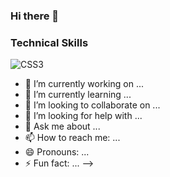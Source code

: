 ### Hi there 👋


### Technical Skills
![CSS3](https://img.shields.io/badge/css3-%231572B6.svg?style=for-the-badge&logo=css3&logoColor=white)


- 🔭 I’m currently working on ...
- 🌱 I’m currently learning ...
- 👯 I’m looking to collaborate on ...
- 🤔 I’m looking for help with ...
- 💬 Ask me about ...
- 📫 How to reach me: ...
- 😄 Pronouns: ...
- ⚡ Fun fact: ...
-->
